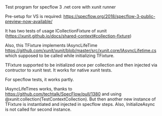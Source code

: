 ﻿Test program for specflow 3 .net core with xunit runner

Pre-setup for VS is required: https://specflow.org/2018/specflow-3-public-preview-now-available/

It has two tests of usage ICollectionFixture<TFixture> of xunit (https://xunit.github.io/docs/shared-context#collection-fixture)

Also, this TFixture implements IAsyncLifeTime https://github.com/xunit/xunit/blob/master/src/xunit.core/IAsyncLifetime.cs which supposed to be called while initializing TFixture. 
  
TFixture supported to be initialized once per collection and then injected via contructor to xunit test. 
It works for native xunit tests.

For specflow tests, it works partly. 

IAsyncLifeTimes works, thanks to https://github.com/techtalk/SpecFlow/pull/1380 and using @xunit:collection(TestContextCollection). But then another new instance of TFixture is instantiated and injected in specflow steps. Also, InitializeAsync is not called for second instance.
